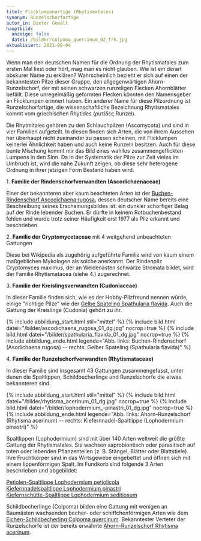 ```yaml
---
titel: Flicklumpenartige (Rhytismatales)
synonym: Runzelschorfartige
autor_in: Dieter Gewalt
hauptbild:
  anzeige: false
  datei: /bilder/colpoma_quercinum_02_frk.jpg
aktualisiert: 2021-08-04
---
```

Wenn man den deutschen Namen für die Ordnung der Rhytismatales zum ersten Mal liest oder hört, mag man es nicht glauben. Wie ist ein derart obskurer Name zu erklären? Wahrscheinlich bezieht er sich auf einen der bekanntesten Pilze dieser Gruppe, den allgegenwärtigen Ahorn-Runzelschorf, der mit seinen schwarzen runzeligen Flecken Ahornblätter befällt. Diese unregelmäßig geformten Flecken könnten den Namensgeber an Flicklumpen erinnert haben. Ein anderer Name für diese Pilzordnung ist Runzelschorfartige, die wissenschaftliche Bezeichnung Rhytismatales kommt vom griechischen Rhytides (ρυτίδες Runzel).

Die Rhytmitales gehören zu den Schlauchpilzen (Ascomycota) und sind in vier Familien aufgeteilt. In diesen finden sich Arten, die von ihrem Aussehen her überhaupt nicht zueinander zu passen scheinen, mit Flicklumpen keinerlei Ähnlichkeit haben und auch keine Runzeln besitzen. Auch für diese bunte Mischung kommt mir das Bild eines wahllos zusammengeflickten Lumpens in den Sinn. Da in der Systematik der Pilze zur Zeit vieles im Umbruch ist, wird die nahe Zukunft zeigen, ob diese sehr heterogene Ordnung in ihrer jetzigen Form Bestand haben wird.

1\. **Familie der Rindenschorfverwandten (Ascodichaenaceae)**

Einer der bekannteren aber kaum beachteten Arten ist der [Buchen-Rindenschorf Ascodichaena rugosa](/pilze/ascodichaena-rugosa-buchen-rindenschorf), dessen deutscher Name bereits eine Beschreibung seines Erscheinungsbildes ist: ein dunkler schorfiger Belag auf der Rinde lebender Buchen. Er dürfte in keinem Rotbuchenbestand fehlen und wurde trotz seiner Häufigkeit erst 1977 als Pilz erkannt und beschrieben.

2\. **Familie der Cryptomycetaceae** mit 4 weitgehend unbeachteten Gattungen 

Diese bei Wikipedia als zugehörig aufgeführte Familie wird von kaum einem maßgeblichen Mykologen als solche anerkannt. Der Rindenpilz Cryptomyces maximus, der an Weidenästen schwarze Stromata bildet, wird der Familie Rhytismatacea (siehe 4.) zugerechnet. 

3\. **Familie der Kreislingsverwandten (Cudoniaceae)**

In dieser Familie finden sich, wie es der Hobby-Pilzfreund nennen würde, einige "richtige Pilze" wie der [Gelbe Spateling Spathularia flavida](/pilze/spathularia-flavida-gelber-spateling). Auch die Gattung der Kreislinge (Cudonia) gehört zu ihr.

{% include abbildung_start.html stil="mittel" %}
{% include bild.html datei="/bilder/ascodichaena_rugosa_01_dg.jpg" nocrop=true %}
{% include bild.html datei="/bilder/spathularia_flavida_01_dg.jpg" nocrop=true %}
{% include abbildung_ende.html legende="Abb. links: Buchen-Rindenschorf (Asodichaena rugosa) -- rechts: Gelber Spateling (Spathularia flavida)" %}

4\. **Familie der Runzelschorfverwandten (Rhytismataceae)**

In dieser Familie sind insgesamt 43 Gattungen zusammengefasst, unter denen die Spaltlippen, Schildbecherlinge und Runzelschorfe die etwas bekannteren sind.

{% include abbildung_start.html stil="mittel" %}
{% include bild.html datei="/bilder/rhytisma_acerinum_01_dg.jpg" nocrop=true %}
{% include bild.html datei="/bilder/lophodermium_-pinastri_01_dg.jpg" nocrop=true %}
{% include abbildung_ende.html legende="Abb. links: Ahorn-Runzelschorf (Rhytisma acerinum) -- rechts: Kiefernnadel-Spaltlippe (Lophodermium pinastri)" %}

Spaltlippen (Lophodermium) sind mit über 140 Arten weltweit die größte Gattung der Rhytismatales. Sie wachsen saprobiontisch oder parasitisch auf toten oder lebenden Pflanzenteilen (z. B. Stängel, Blätter oder Blattstiele). Ihre Fruchtkörper sind in das Wirtsgewebe eingebettet und öffnen sich mit einem lippenförmigen Spalt. Im Fundkorb sind folgende 3 Arten beschrieben und abgebildet:

[Petiolen-Spaltlippe Lophodermium petiolicola](/pilze/lophodermium-petiolicola-petiolen-spaltlippe)\
[Kiefernnadelspaltlippe Lophodermium pinastri](/pilze/lophodermium-pinastri-kiefernnadel-spaltlippe)\
[Kiefernschütte-Spaltlippe Lophodermium seditiosum](/pilze/lophodermium-seditiosum-kiefernschütte-spaltlippe)	

Schildbecherlinge (Colpoma) bilden eine Gattung mit wenigen an Baumästen wachsenden becher- oder schiffchenförmigen Arten wie dem [Eichen-Schildbecherling Colpoma quercinum](/pilze/colpoma-quercinum-eichen-schildbecherling). Bekanntester Verteter der Runzelschorfe ist der bereits erwähnte [Ahorn-Runzelschorf Rhytisma acerinum](/pilze/rhytisma-acerinum-ahorn-runzelschorf).
